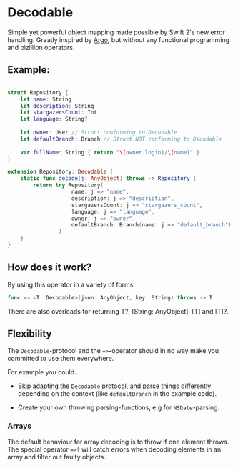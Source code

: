 # Decodable
Simple yet powerful object mapping made possible by Swift 2's new error handling. Greatly inspired by [Argo](http://github.com/thoughtbot/Argo), but without any functional programming and bizillion operators.

## Example:

```swift

struct Repository {
    let name: String
    let description: String
    let stargazersCount: Int
    let language: String?
    
    let owner: User // Struct conforming to Decodable
    let defaultBranch: Branch // Struct NOT conforming to Decodable
    
    var fullName: String { return "\(owner.login)/\(name)" }
}

extension Repository: Decodable {
    static func decode(j: AnyObject) throws -> Repository {
        return try Repository(
                    name: j => "name", 
                    description: j => "description", 
                    stargazersCount: j => "stargazers_count", 
                    language: j => "language", 
                    owner: j => "owner", 
                    defaultBranch: Branch(name: j => "default_branch")
                )
    }
}

```

## How does it work?
By using this operator in a variety of forms.
```swift
func => <T: Decodable>(json: AnyObject, key: String) throws -> T
```

There are also overloads for returning T?, [String: AnyObject], [T] and [T]?.

## Flexibility
The `Decodable`-protocol and the `=>`-operator should in no way make you committed to use them everywhere.

For example you could...

- Skip adapting the `Decodable` protocol, and parse things differently depending on the context (like `defaultBranch` in the example code).

- Create your own throwing parsing-functions, e.g for `NSDate`-parsing.

### Arrays
The default behaviour for array decoding is to throw if one element throws. The special operator `=>?` will catch errors when decoding elements in an array and filter out faulty objects.
